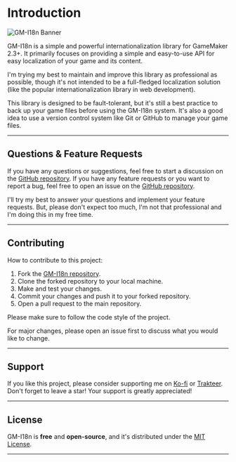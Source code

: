 # Introduction

![GM-I18n Banner](/img/banner-sm.webp)

GM-I18n is a simple and powerful internationalization library for GameMaker 2.3+. It primarily focuses on providing a simple and easy-to-use API for easy localization of your game and its content. 

I'm trying my best to maintain and improve this library as professional as possible, though it's not intended to be a full-fledged localization solution (like the popular internationalization library in web development). 

This library is designed to be fault-tolerant, but it's still a best practice to back up your game files before using the GM-I18n system. It's also a good idea to use a version control system like Git or GitHub to manage your game files. 

---

## Questions & Feature Requests

If you have any questions or suggestions, feel free to start a discussion on the [GitHub repository](https://github.com/undervolta/GM-I18n/discussions). If you have any feature requests or you want to report a bug, feel free to open an issue on the [GitHub repository](https://github.com/undervolta/GM-I18n/issues). 

I'll try my best to answer your questions and implement your feature requests. But, please don't expect too much, I'm not that professional and I'm doing this in my free time.

---

## Contributing

How to contribute to this project:

1. Fork the [GM-I18n repository](https://github.com/undervolta/GM-I18n).
2. Clone the forked repository to your local machine.
3. Make and test your changes.
4. Commit your changes and push it to your forked repository.
5. Open a pull request to the main repository.

Please make sure to follow the code style of the project. 

For major changes, please open an issue first to discuss what you would like to change. 

---

## Support

If you like this project, please consider supporting me on [Ko-fi](https://ko-fi.com/undervolta) or [Trakteer](https://trakteer.id/undervolta). Don't forget to leave a star! Your support is greatly appreciated!

---

## License

GM-I18n is **free** and **open-source**, and it's distributed under the [MIT License](https://github.com/undervolta/GM-I18n/blob/main/LICENSE).

---

<!-- To add:
    - [i18n_choose](#i18n_choose)
    - [i18n_update_fonts](#i18n_update_fonts)
    - [i18n_update_data](#i18n_update_data)
    - [i18n_clear_cache](#i18n_clear_cache)
    - [i18n_get_message_from_cache](#i18n_get_message_from_cache)
    - [i18n_load_locale](#i18n_load_locale)
    - [i18n_unload_locale](#i18n_unload_locale) -->